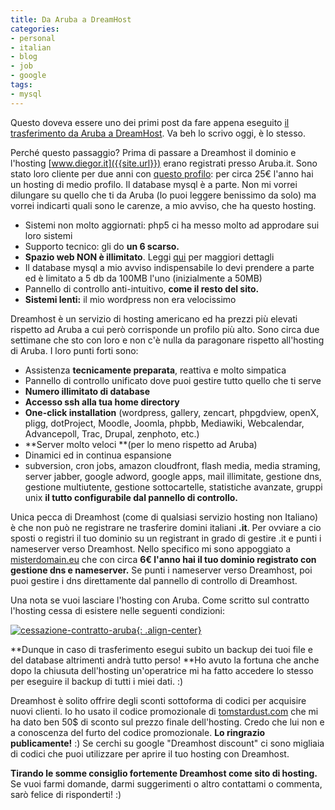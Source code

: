 ```yaml
---
title: Da Aruba a DreamHost
categories:
- personal
- italian
- blog
- job
- google
tags:
- mysql
---
```

Questo doveva essere uno dei primi post da fare appena eseguito [il
trasferimento da Aruba a DreamHost]({{site.url}}/2009/10/02/di-nuovo-online-ed-in-versione/).
Va beh lo scrivo oggi, è lo stesso.

Perché questo passaggio? Prima di passare a Dreamhost il dominio e l'hosting
[www.diegor.it]({{site.url}}) erano registrati presso Aruba.it. Sono
stato loro cliente per due anni con [questo
profilo](http://hosting.aruba.it/hosting_con_spazio.asp?offerta=2): per circa
25€ l'anno hai un hosting di medio profilo. Il database mysql è a parte. Non
mi vorrei dilungare su quello che ti da Aruba (lo puoi leggere benissimo da
solo) ma vorrei indicarti quali sono le carenze, a mio avviso, che ha questo
hosting.

  * Sistemi non molto aggiornati: php5 ci ha messo molto ad approdare sui loro sistemi
  * Supporto tecnico: gli do **un 6 scarso.**
  * **Spazio web NON è illimitato**. Leggi [qui]({{site.url}}/2009/06/30/aruba-it-e-il-fantomatico-spazio-web-illimitato) per maggiori dettagli
  * Il database mysql a mio avviso indispensabile lo devi prendere a parte ed è limitato a 5 db da 100MB l'uno (inizialmente a 50MB)
  * Pannello di controllo anti-intuitivo, **come il resto del sito.**
  * **Sistemi lenti:** il mio wordpress non era velocissimo
  
Dreamhost è un servizio di hosting americano ed ha prezzi più elevati rispetto
ad Aruba a cui però corrisponde un profilo più alto. Sono circa due settimane
che sto con loro e non c'è nulla da paragonare rispetto all'hosting di Aruba.
I loro punti forti sono:

  * Assistenza **tecnicamente preparata**, reattiva e molto simpatica
  * Pannello di controllo unificato dove puoi gestire tutto quello che ti serve
  * **Numero illimitato di database**
  * **Accesso ssh alla tua home directory**
  * **One-click installation** (wordpress, gallery, zencart, phpgdview, openX, pligg, dotProject, Moodle, Joomla, phpbb, Mediawiki, Webcalendar, Advancepoll, Trac, Drupal, zenphoto, etc.)
  * **Server molto veloci **(per lo meno rispetto ad Aruba)
  * Dinamici ed in continua espansione
  * subversion, cron jobs, amazon cloudfront, flash media, media straming, server jabber, google adword, google apps, mail illimitate, gestione dns, gestione multiutente, gestione sottocartelle, statistiche avanzate, gruppi unix **il tutto configurabile dal pannello di controllo.**
  
Unica pecca di Dreamhost (come di qualsiasi servizio hosting non Italiano) è
che non può ne registrare ne trasferire domini italiani **.it**. Per ovviare a
cio sposti o registri il tuo dominio su un registrant in grado di gestire .it
e punti i nameserver verso Dreamhost. Nello specifico mi sono appoggiato a
[misterdomain.eu](http://misterdomain.eu) che con circa **6€ l'anno hai il tuo
dominio registrato con gestione dns e nameserver.** Se punti i nameserver
verso Dreamhost, poi puoi gestire i dns direttamente dal pannello di controllo
di Dreamhost.

Una nota se vuoi lasciare l'hosting con Aruba. Come scritto sul contratto
l'hosting cessa di esistere nelle seguenti condizioni:

[![cessazione-contratto-aruba]({{site.url}}/images/cessazione-contratto-aruba.png){: .align-center}]({{site.url}}/images/cessazione-contratto-aruba.png)

**Dunque in caso di trasferimento esegui subito un backup dei tuoi file e del database altrimenti andrà tutto perso! **Ho avuto la fortuna che anche dopo la chiusuta dell'hosting un'operatrice mi ha fatto accedere lo stesso per eseguire il backup di tutti i miei dati. :)

Dreamhost è solito offrire degli sconti sottoforma di codici per acquisire
nuovi clienti. Io ho usato il codice promozionale di
[tomstardust.com](tomstardust.com) che mi ha dato ben 50$ di sconto sul prezzo
finale dell'hosting. Credo che lui non e a conoscenza del furto del codice
promozionale. **Lo ringrazio publicamente!** :) Se cerchi su google "Dreamhost
discount" ci sono migliaia di codici che puoi utilizzare per aprire il tuo
hosting con Dreamhost.

**Tirando le somme consiglio fortemente Dreamhost come sito di hosting.**
Se vuoi farmi domande, darmi suggerimenti o altro contattami o commenta, sarò felice di risponderti! :)
